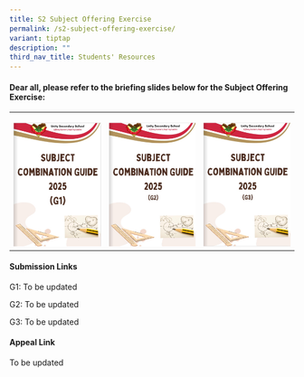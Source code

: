 ```yaml
---
title: S2 Subject Offering Exercise
permalink: /s2-subject-offering-exercise/
variant: tiptap
description: ""
third_nav_title: Students' Resources
---
```

<h4>Dear all, please refer to the briefing slides below for the Subject Offering Exercise:</h4>
<p></p>
<table style="minWidth: 75px">
<colgroup>
<col>
<col>
<col>
</colgroup>
<tbody>
<tr>
<th rowspan="1" colspan="1">
<p></p><a class="isomer-image-wrapper" href="https://heyzine.com/flip-book/98d7476087.html"><img style="width: 100%" height="auto" width="100%" alt="" src="/images/Subject_Combi_2025_G1_1.jpg"></a>
</th>
<th rowspan="1" colspan="1">
<p></p><a class="isomer-image-wrapper" href="https://heyzine.com/flip-book/bc7110a948.html"><img style="width: 100%" height="auto" width="100%" alt="" src="/images/Subject_Combi_2025_G2.jpg"></a>
</th>
<th rowspan="1" colspan="1">
<p></p><a class="isomer-image-wrapper" href="https://heyzine.com/flip-book/f725577ef6.html"><img style="width: 100%" height="auto" width="100%" alt="" src="/images/Subject_Combi_2025_G3.jpg"></a>
</th>
</tr>
</tbody>
</table>
<p></p>
<p></p>
<h4>Submission Links</h4>
<p>G1: To be updated</p>
<p>G2: To be updated</p>
<p>G3: To be updated</p>
<p></p>
<h4>Appeal Link</h4>
<p>To be updated</p>
<p></p>